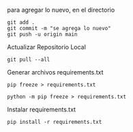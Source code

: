 para agregar lo nuevo, en el directorio

    git add .
    git commit -m "se agrega lo nuevo"
    git push -u origin main

Actualizar Repositorio Local

	git pull --all
	
	
Generar archivos requirements.txt
	
	pip freeze > requirements.txt

	python -m pip freeze > requirements.txt
	

Instalar requirements.txt

	pip install -r requirements.txt


# 
